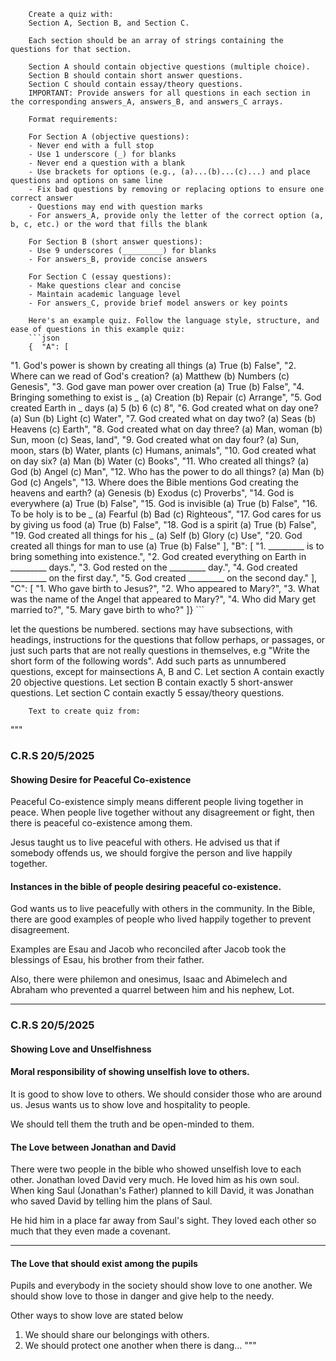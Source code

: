 
        Create a quiz with:
        Section A, Section B, and Section C.

        Each section should be an array of strings containing the questions for that section.

        Section A should contain objective questions (multiple choice).
        Section B should contain short answer questions.
        Section C should contain essay/theory questions.
        IMPORTANT: Provide answers for all questions in each section in the corresponding answers_A, answers_B, and answers_C arrays.

        Format requirements:

        For Section A (objective questions):
        - Never end with a full stop
        - Use 1 underscore (_) for blanks
        - Never end a question with a blank
        - Use brackets for options (e.g., (a)...(b)...(c)...) and place questions and options on same line
        - Fix bad questions by removing or replacing options to ensure one correct answer
        - Questions may end with question marks
        - For answers_A, provide only the letter of the correct option (a, b, c, etc.) or the word that fills the blank

        For Section B (short answer questions):
        - Use 9 underscores (_________) for blanks
        - For answers_B, provide concise answers

        For Section C (essay questions):
        - Make questions clear and concise
        - Maintain academic language level
        - For answers_C, provide brief model answers or key points

        Here's an example quiz. Follow the language style, structure, and ease of questions in this example quiz:
        ```json
        {  "A": [
  "1. God's power is shown by creating all things (a) True (b) False",
  "2. Where can we read of God's creation? (a) Matthew (b) Numbers (c) Genesis",
  "3. God gave man power over creation (a) True (b) False",
  "4. Bringing something to exist is _ (a) Creation (b) Repair (c) Arrange",
  "5. God created Earth in _ days (a) 5 (b) 6 (c) 8",
  "6. God created what on day one? (a) Sun (b) Light (c) Water",
  "7. God created what on day two? (a) Seas (b) Heavens (c) Earth",
  "8. God created what on day three? (a) Man, woman (b) Sun, moon (c) Seas, land",
  "9. God created what on day four? (a) Sun, moon, stars (b) Water, plants (c) Humans, animals",
  "10. God created what on day six? (a) Man (b) Water (c) Books",
  "11. Who created all things? (a) God (b) Angel (c) Man",
  "12. Who has the power to do all things? (a) Man (b) God (c) Angels",
  "13. Where does the Bible mentions God creating the heavens and earth? (a) Genesis (b) Exodus (c) Proverbs",
  "14. God is everywhere (a) True (b) False",
  "15. God is invisible (a) True (b) False",
  "16. To be holy is to be _ (a) Fearful (b) Bad (c) Righteous",
  "17. God cares for us by giving us food (a) True (b) False",
  "18. God is a spirit (a) True (b) False",
  "19. God created all things for his _ (a) Self (b) Glory (c) Use",
  "20. God created all things for man to use (a) True (b) False"
],
"B": [
  "1. _________ is to bring something into existence.",
  "2. God created everything on Earth in _________ days.",
  "3. God rested on the _________ day.",
  "4. God created _________ on the first day.",
  "5. God created _________ on the second day."
],
"C": [
  "1. Who gave birth to Jesus?",
  "2. Who appeared to Mary?",
  "3. What was the name of the Angel that appeared to Mary?",
  "4. Who did Mary get married to?",
  "5. Mary gave birth to who?"
]}
        ```

 let the questions be numbered.
        sections may have subsections, with headings, instructions for the questions that follow perhaps, or passages, or just such parts that are not really questions in themselves, e.g "Write the short form of the following words". Add such parts as unnumbered questions, except for mainsections A, B and C.
        Let section A contain exactly 20 objective questions. Let section B contain exactly 5 short-answer questions. Let section C contain exactly 5 essay/theory questions.

        Text to create quiz from:
  """
  ### C.R.S 20/5/2025

#### Showing Desire for Peaceful Co-existence

Peaceful Co-existence simply means different people living together in peace. When people live together without any disagreement or fight, then there is peaceful co-existence among them.

Jesus taught us to live peaceful with others. He advised us that if somebody offends us, we should forgive the person and live happily together.

#### Instances in the bible of people desiring peaceful co-existence.

God wants us to live peacefully with others in the community. In the Bible, there are good examples of people who lived happily together to prevent disagreement.

Examples are Esau and Jacob who reconciled after Jacob took the blessings of Esau, his brother from their father.

Also, there were philemon and onesimus, Isaac and Abimelech and Abraham who prevented a quarrel between him and his nephew, Lot.

---

### C.R.S 20/5/2025

#### Showing Love and Unselfishness
#### Moral responsibility of showing unselfish love to others.

It is good to show love to others. We should consider those who are around us. Jesus wants us to show love and hospitality to people.

We should tell them the truth and be open-minded to them.

#### The Love between Jonathan and David

There were two people in the bible who showed unselfish love to each other. Jonathan loved David very much. He loved him as his own soul. When king Saul (Jonathan's Father) planned to kill David, it was Jonathan who saved David by telling him the plans of Saul.

He hid him in a place far away from Saul's sight. They loved each other so much that they even made a covenant.

---

#### The Love that should exist among the pupils

Pupils and everybody in the society should show love to one another. We should show love to those in danger and give help to the needy.

Other ways to show love are stated below
1. We should share our belongings with others.
2. We should protect one another when there is dang...
 """
  